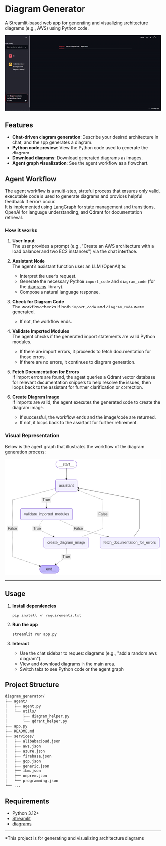 # Diagram Generator

A Streamlit-based web app for generating and visualizing architecture diagrams (e.g., AWS) using Python code.

![Example AWS Diagram](./static/recording.gif)

## Features

- **Chat-driven diagram generation**: Describe your desired architecture in chat, and the app generates a diagram.
- **Python code preview**: View the Python code used to generate the diagram.
- **Download diagrams**: Download generated diagrams as images.
- **Agent graph visualization**: See the agent workflow as a flowchart.

## Agent Workflow

The agent workflow is a multi-step, stateful process that ensures only valid, executable code is used to generate diagrams and provides helpful feedback if errors occur.  
It is implemented using [LangGraph](https://github.com/langchain-ai/langgraph) for state management and transitions, OpenAI for language understanding, and Qdrant for documentation retrieval.

### How it works

1. **User Input**  
   The user provides a prompt (e.g., "Create an AWS architecture with a load balancer and two EC2 instances") via the chat interface.

2. **Assistant Node**  
   The agent’s assistant function uses an LLM (OpenAI) to:
   - Interpret the user’s request.
   - Generate the necessary Python `import_code` and `diagram_code` (for the [diagrams](https://diagrams.mingrammer.com/) library).
   - Compose a natural language response.

3. **Check for Diagram Code**  
   The workflow checks if both `import_code` and `diagram_code` were generated.  
   - If not, the workflow ends.

4. **Validate Imported Modules**  
   The agent checks if the generated import statements are valid Python modules.
   - If there are import errors, it proceeds to fetch documentation for those errors.
   - If there are no errors, it continues to diagram generation.

5. **Fetch Documentation for Errors**  
   If import errors are found, the agent queries a Qdrant vector database for relevant documentation snippets to help resolve the issues, then loops back to the assistant for further clarification or correction.

6. **Create Diagram Image**  
   If imports are valid, the agent executes the generated code to create the diagram image.
   - If successful, the workflow ends and the image/code are returned.
   - If not, it loops back to the assistant for further refinement.

### Visual Representation

Below is the agent graph that illustrates the workflow of the diagram generation process:

![Agent Graph](./static/agent_graph.png)

---

## Usage

1. **Install dependencies**  
   ```
   pip install -r requirements.txt
   ```

2. **Run the app**  
   ```
   streamlit run app.py
   ```

3. **Interact**  
   - Use the chat sidebar to request diagrams (e.g., "add a random aws diagram").
   - View and download diagrams in the main area.
   - Switch tabs to see Python code or the agent graph.

## Project Structure

```
diagram_generator/
├── agent/
│   ├── agent.py
│   └── utils/
│       ├── diagram_helper.py
│       └── qdrant_helper.py
├── app.py
├── README.md
├── services/
│   ├── alibabacloud.json
│   ├── aws.json
│   ├── azure.json
│   ├── firebase.json
│   ├── gcp.json
│   ├── generic.json
│   ├── ibm.json
│   ├── onprem.json
│   └── programming.json
└── ...
```

## Requirements

- Python 3.12+
- [Streamlit](https://streamlit.io/)
- [diagrams](https://diagrams.mingrammer.com/)

---

*This project is for generating and visualizing architecture diagrams